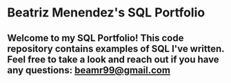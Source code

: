# Beatriz Menendez's SQL Portfolio
## Welcome to my SQL Portfolio! This code repository contains examples of SQL I've written. Feel free to take a look and reach out if you have any questions: beamr99@gmail.com
